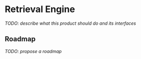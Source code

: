 # Retrieval Engine

_TODO: describe what this product should do and its interfaces_

## Roadmap

_TODO: propose a roadmap_

